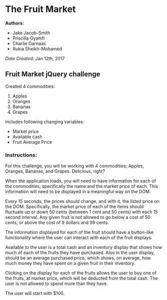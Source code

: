 # The Fruit Market

**Authors:**
* Jake Jacob-Smith
* Priscilla Gyamfi
* Charlie Garnaas
* Rukia Sheikh-Mohamed

*Date Created:* Jan 12th, 2017

## Fruit Market jQuery challenge
Created 4 commodities:
1. Apples
2. Oranges
3. Bananas
4. Grapes

Includes following changing variables:
* Market price
* Available cash
* Fruit Average Price

### Instructions:
For this challenge, you will be working with 4 commodities; Apples, Oranges, Bananas, and Grapes. Delicious, right?

When the application loads, you will need to have information for each of the commodities, specifically the name and the market price of each. This information will need to be displayed in a meaningful way on the DOM.

Every 15 seconds, the prices should change, and with it, the listed price on the DOM. Specifically, the market price of each of the items should fluctuate up or down 50 cents (between 1 cent and 50 cents) with each 15 second interval. Any given fruit is not allowed to go below a cost of 50 cents, or above the cost of 9 dollars and 99 cents.

The information displayed for each of the fruit should have a button-like functionality where the user can interact with each of the fruit displays.

Available to the user is a total cash and an inventory display that shows how much of each of the fruits they have purchased. Also in the user display, should be an average purchased price, which shows, on average, how much money they have spent on a given fruit in their inventory.

Clicking on the display for each of the fruits allows the user to buy one of the fruits, at market price, which will be deducted from the total cash. The user is not allowed to spend more than they have.

The user will start with $100.
